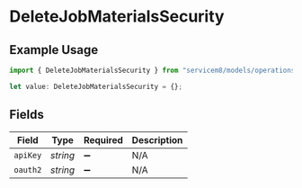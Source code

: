 # DeleteJobMaterialsSecurity

## Example Usage

```typescript
import { DeleteJobMaterialsSecurity } from "servicem8/models/operations";

let value: DeleteJobMaterialsSecurity = {};
```

## Fields

| Field              | Type               | Required           | Description        |
| ------------------ | ------------------ | ------------------ | ------------------ |
| `apiKey`           | *string*           | :heavy_minus_sign: | N/A                |
| `oauth2`           | *string*           | :heavy_minus_sign: | N/A                |